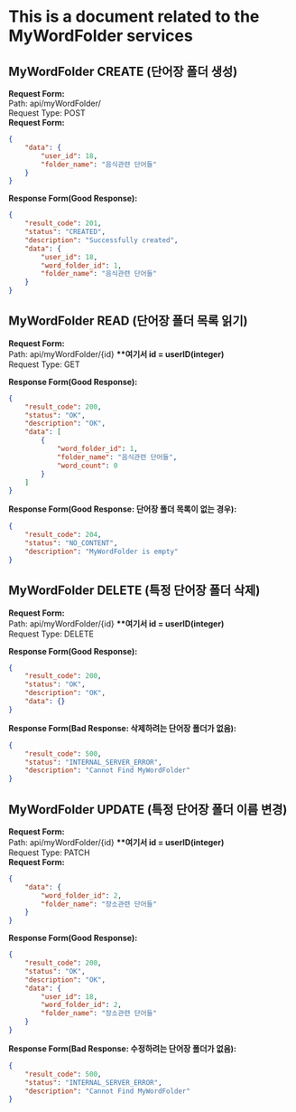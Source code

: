 # This is a document related to the MyWordFolder services

## MyWordFolder CREATE (단어장 폴더 생성)
__Request Form:__   
Path: api/myWordFolder/  
Request Type: POST    
__Request Form:__
```json
{
    "data": {
        "user_id": 18,
        "folder_name": "음식관련 단어들"
    }
}
```
      
__Response Form(Good Response):__   
```json
{
    "result_code": 201,
    "status": "CREATED",
    "description": "Successfully created",
    "data": {
        "user_id": 18,
        "word_folder_id": 1,
        "folder_name": "음식관련 단어들"
    }
}
```
   

## MyWordFolder READ (단어장 폴더 목록 읽기)
__Request Form:__      
Path: api/myWordFolder/{id} __**여기서 id = userID(integer)__     
Request Type: GET      

__Response Form(Good Response):__
```json
{
    "result_code": 200,
    "status": "OK",
    "description": "OK",
    "data": [
        {
            "word_folder_id": 1,
            "folder_name": "음식관련 단어들",
            "word_count": 0
        }
    ]
}
```
   
__Response Form(Good Response: 단어장 폴더 목록이 없는 경우):__
```json
{
    "result_code": 204,
    "status": "NO_CONTENT",
    "description": "MyWordFolder is empty"
}
```
   
## MyWordFolder DELETE (특정 단어장 폴더 삭제)
__Request Form:__      
Path: api/myWordFolder/{id} __**여기서 id = userID(integer)__     
Request Type: DELETE     
   
__Response Form(Good Response):__
```json
{
    "result_code": 200,
    "status": "OK",
    "description": "OK",
    "data": {}
}
```
   
__Response Form(Bad Response: 삭제하려는 단어장 폴더가 없음):__
```json
{
    "result_code": 500,
    "status": "INTERNAL_SERVER_ERROR",
    "description": "Cannot Find MyWordFolder"
}
```

   
## MyWordFolder UPDATE (특정 단어장 폴더 이름 변경)
__Request Form:__   
Path: api/myWordFolder/{id} __**여기서 id = userID(integer)__     
Request Type: PATCH   
__Request Form:__
```json
{
    "data": {
        "word_folder_id": 2,
        "folder_name": "장소관련 단어들"
    }
}
```
   
__Response Form(Good Response):__
```json
{
    "result_code": 200,
    "status": "OK",
    "description": "OK",
    "data": {
        "user_id": 18,
        "word_folder_id": 2,
        "folder_name": "장소관련 단어들"
    }
}
```
   
__Response Form(Bad Response: 수정하려는 단어장 폴더가 없음):__
```json
{
    "result_code": 500,
    "status": "INTERNAL_SERVER_ERROR",
    "description": "Cannot Find MyWordFolder"
}
```
